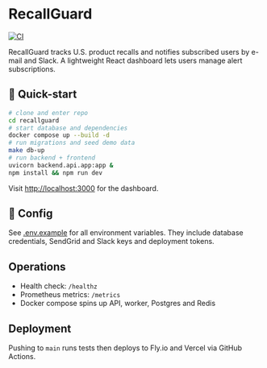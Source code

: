# RecallGuard

[![CI](https://github.com/recallguard/recallguard/actions/workflows/ci-cd.yml/badge.svg)](https://github.com/recallguard/recallguard/actions/workflows/ci-cd.yml)

RecallGuard tracks U.S. product recalls and notifies subscribed users by e-mail and Slack. A lightweight React dashboard lets users manage alert subscriptions.

## 🚀 Quick-start
```bash
# clone and enter repo
cd recallguard
# start database and dependencies
docker compose up --build -d
# run migrations and seed demo data
make db-up
# run backend + frontend
uvicorn backend.api.app:app &
npm install && npm run dev
```

Visit [http://localhost:3000](http://localhost:3000) for the dashboard.

## 🔧 Config
See [.env.example](./.env.example) for all environment variables. They include database credentials, SendGrid and Slack keys and deployment tokens.

## Operations
- Health check: `/healthz`
- Prometheus metrics: `/metrics`
- Docker compose spins up API, worker, Postgres and Redis

## Deployment
Pushing to `main` runs tests then deploys to Fly.io and Vercel via GitHub Actions.
